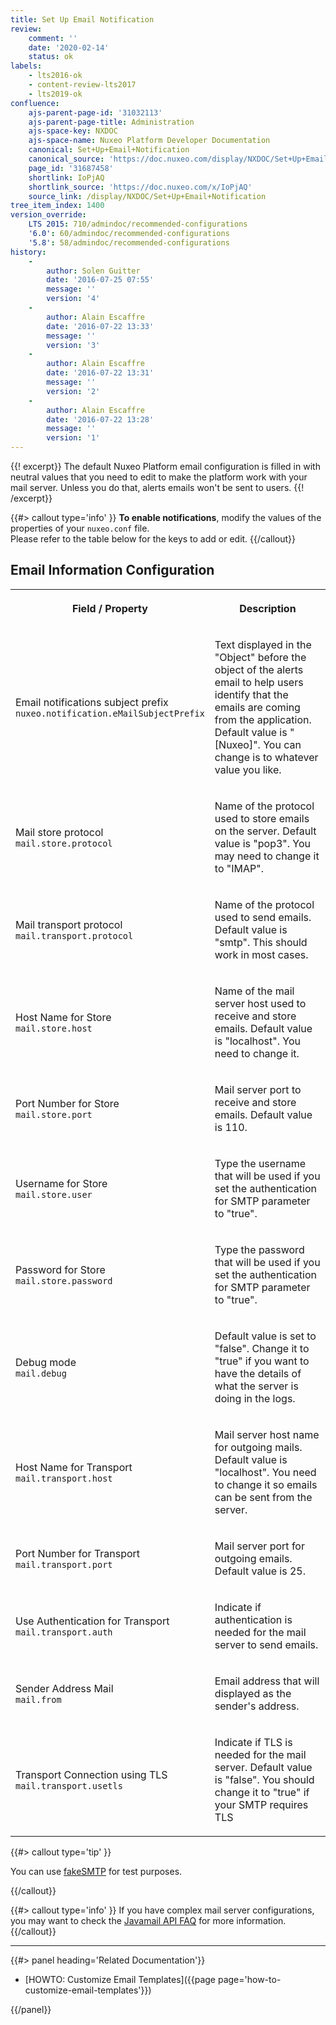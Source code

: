 ```yaml
---
title: Set Up Email Notification
review:
    comment: ''
    date: '2020-02-14'
    status: ok
labels:
    - lts2016-ok
    - content-review-lts2017
    - lts2019-ok
confluence:
    ajs-parent-page-id: '31032113'
    ajs-parent-page-title: Administration
    ajs-space-key: NXDOC
    ajs-space-name: Nuxeo Platform Developer Documentation
    canonical: Set+Up+Email+Notification
    canonical_source: 'https://doc.nuxeo.com/display/NXDOC/Set+Up+Email+Notification'
    page_id: '31687458'
    shortlink: IoPjAQ
    shortlink_source: 'https://doc.nuxeo.com/x/IoPjAQ'
    source_link: /display/NXDOC/Set+Up+Email+Notification
tree_item_index: 1400
version_override:
    LTS 2015: 710/admindoc/recommended-configurations
    '6.0': 60/admindoc/recommended-configurations
    '5.8': 58/admindoc/recommended-configurations
history:
    -
        author: Solen Guitter
        date: '2016-07-25 07:55'
        message: ''
        version: '4'
    -
        author: Alain Escaffre
        date: '2016-07-22 13:33'
        message: ''
        version: '3'
    -
        author: Alain Escaffre
        date: '2016-07-22 13:31'
        message: ''
        version: '2'
    -
        author: Alain Escaffre
        date: '2016-07-22 13:28'
        message: ''
        version: '1'
---
```


{{! excerpt}}
The default Nuxeo Platform email configuration is filled in with neutral values that you need to edit to make the platform work with your mail server. Unless you do that, alerts emails won't be sent to users.
{{! /excerpt}}

{{#> callout type='info' }}
**To enable notifications**, modify the values of the properties of your `nuxeo.conf` file.</br>
Please refer to the table below for the keys to add or edit.
{{/callout}}

## Email Information Configuration

<div class="table-scroll"><table class="hover"><tbody><tr><th colspan="1">

Field / Property

</th><th colspan="1">

Description

</th></tr><tr><td colspan="1">

Email notifications subject prefix<br/>
`nuxeo.notification.eMailSubjectPrefix`

</td><td colspan="1">

Text displayed in the "Object" before the object of the alerts email to help users identify that the emails are coming from the application.
Default value is "[Nuxeo]". You can change is to whatever value you like.

</td></tr><tr><td colspan="1">

Mail store protocol<br/>
`mail.store.protocol`

</td><td colspan="1">

Name of the protocol used to store emails on the server.
Default value is "pop3". You may need to change it to "IMAP".

</td></tr><tr><td colspan="1">

Mail transport protocol<br/>
`mail.transport.protocol`

</td><td colspan="1">

Name of the protocol used to send emails.
Default value is "smtp". This should work in most cases.

</td></tr><tr><td colspan="1">

Host Name for Store<br/>
`mail.store.host`

</td><td colspan="1">

Name of the mail server host used to receive and store emails.
Default value is "localhost". You need to change it.

</td>
</tr>
<tr><td colspan="1">

Port Number for Store<br/>
`mail.store.port`

</td><td colspan="1">

Mail server port to receive and store emails.
Default value is 110.

</td></tr><tr><td colspan="1">

Username for Store</br>
`mail.store.user`

</td><td colspan="1">

Type the username that will be used if you set the authentication for SMTP parameter to "true".

</td></tr><tr><td colspan="1">

Password for Store<br/>
`mail.store.password`

</td><td colspan="1">

Type the password that will be used if you set the authentication for SMTP parameter to "true".

</td></tr><tr><td colspan="1">

Debug mode<br/>
`mail.debug`

</td><td colspan="1">

Default value is set to "false". Change it to "true" if you want to have the details of what the server is doing in the logs.

</td></tr><tr><td colspan="1">

Host Name for Transport<br/>
`mail.transport.host`

</td><td colspan="1">

Mail server host name for outgoing mails. Default value is "localhost". You need to change it so emails can be sent from the server.

</td></tr><tr><td colspan="1">

Port Number for Transport<br/>
`mail.transport.port`

</td><td colspan="1">

Mail server port for outgoing emails.
Default value is 25.

</td></tr><tr><td colspan="1">

Use Authentication for Transport<br/>
`mail.transport.auth`

</td><td colspan="1">

Indicate if authentication is needed for the mail server to send emails.

</td></tr><tr><td colspan="1">

Sender Address Mail<br/>
`mail.from`

</td><td colspan="1">

Email address that will displayed as the sender's address.

</td></tr><tr><td colspan="1">

Transport Connection using TLS<br/>
`mail.transport.usetls`

</td><td colspan="1">

Indicate if TLS is needed for the mail server.
Default value is "false". You should change it to "true" if your SMTP requires TLS

</td></tr>
</tbody></table></div>

{{#> callout type='tip' }}

You can use [fakeSMTP](https://answers.nuxeo.com/general/q/8ab0a80dead74dc496589244b7984548/How-can-I-setup-a-SMTP-server) for test purposes.

{{/callout}}

{{#> callout type='info' }}
If you have complex mail server configurations, you may want to check the [Javamail API FAQ](http://www.oracle.com/technetwork/java/faq-135477.html) for more information.
{{/callout}}

* * *

<div class="row" data-equalizer data-equalize-on="medium"><div class="column medium-6">{{#> panel heading='Related Documentation'}}

- [HOWTO: Customize Email Templates]({{page page='how-to-customize-email-templates'}})

{{/panel}}</div><div class="column medium-6">

&nbsp;

</div></div>
